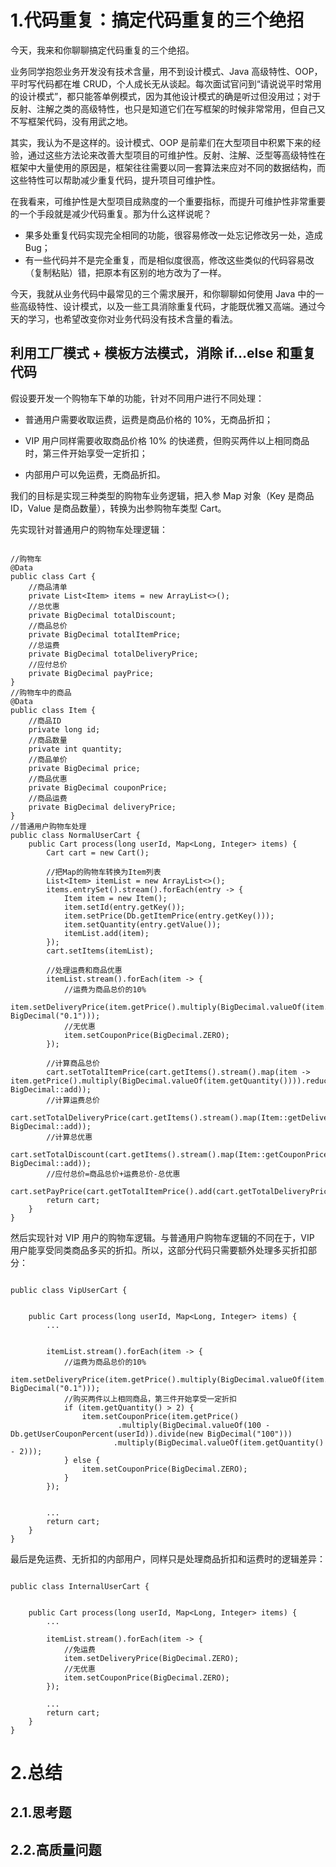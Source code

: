 # 1.代码重复：搞定代码重复的三个绝招

今天，我来和你聊聊搞定代码重复的三个绝招。

业务同学抱怨业务开发没有技术含量，用不到设计模式、Java 高级特性、OOP，平时写代码都在堆 CRUD，个人成长无从谈起。每次面试官问到“请说说平时常用的设计模式”，都只能答单例模式，因为其他设计模式的确是听过但没用过；对于反射、注解之类的高级特性，也只是知道它们在写框架的时候非常常用，但自己又不写框架代码，没有用武之地。

其实，我认为不是这样的。设计模式、OOP 是前辈们在大型项目中积累下来的经验，通过这些方法论来改善大型项目的可维护性。反射、注解、泛型等高级特性在框架中大量使用的原因是，框架往往需要以同一套算法来应对不同的数据结构，而这些特性可以帮助减少重复代码，提升项目可维护性。

在我看来，可维护性是大型项目成熟度的一个重要指标，而提升可维护性非常重要的一个手段就是减少代码重复。那为什么这样说呢？
* 果多处重复代码实现完全相同的功能，很容易修改一处忘记修改另一处，造成 Bug；
* 有一些代码并不是完全重复，而是相似度很高，修改这些类似的代码容易改（复制粘贴）错，把原本有区别的地方改为了一样。

今天，我就从业务代码中最常见的三个需求展开，和你聊聊如何使用 Java 中的一些高级特性、设计模式，以及一些工具消除重复代码，才能既优雅又高端。通过今天的学习，也希望改变你对业务代码没有技术含量的看法。

## 利用工厂模式 + 模板方法模式，消除 if…else 和重复代码

假设要开发一个购物车下单的功能，针对不同用户进行不同处理：

* 普通用户需要收取运费，运费是商品价格的 10%，无商品折扣；

* VIP 用户同样需要收取商品价格 10% 的快递费，但购买两件以上相同商品时，第三件开始享受一定折扣；

* 内部用户可以免运费，无商品折扣。


我们的目标是实现三种类型的购物车业务逻辑，把入参 Map 对象（Key 是商品 ID，Value 是商品数量），转换为出参购物车类型 Cart。

先实现针对普通用户的购物车处理逻辑：


```

//购物车
@Data
public class Cart {
    //商品清单
    private List<Item> items = new ArrayList<>();
    //总优惠
    private BigDecimal totalDiscount;
    //商品总价
    private BigDecimal totalItemPrice;
    //总运费
    private BigDecimal totalDeliveryPrice;
    //应付总价
    private BigDecimal payPrice;
}
//购物车中的商品
@Data
public class Item {
    //商品ID
    private long id;
    //商品数量
    private int quantity;
    //商品单价
    private BigDecimal price;
    //商品优惠
    private BigDecimal couponPrice;
    //商品运费
    private BigDecimal deliveryPrice;
}
//普通用户购物车处理
public class NormalUserCart {
    public Cart process(long userId, Map<Long, Integer> items) {
        Cart cart = new Cart();

        //把Map的购物车转换为Item列表
        List<Item> itemList = new ArrayList<>();
        items.entrySet().stream().forEach(entry -> {
            Item item = new Item();
            item.setId(entry.getKey());
            item.setPrice(Db.getItemPrice(entry.getKey()));
            item.setQuantity(entry.getValue());
            itemList.add(item);
        });
        cart.setItems(itemList);

        //处理运费和商品优惠
        itemList.stream().forEach(item -> {
            //运费为商品总价的10%
            item.setDeliveryPrice(item.getPrice().multiply(BigDecimal.valueOf(item.getQuantity())).multiply(new BigDecimal("0.1")));
            //无优惠
            item.setCouponPrice(BigDecimal.ZERO);
        });

        //计算商品总价
        cart.setTotalItemPrice(cart.getItems().stream().map(item -> item.getPrice().multiply(BigDecimal.valueOf(item.getQuantity()))).reduce(BigDecimal.ZERO, BigDecimal::add));
        //计算运费总价
        cart.setTotalDeliveryPrice(cart.getItems().stream().map(Item::getDeliveryPrice).reduce(BigDecimal.ZERO, BigDecimal::add));
        //计算总优惠
        cart.setTotalDiscount(cart.getItems().stream().map(Item::getCouponPrice).reduce(BigDecimal.ZERO, BigDecimal::add));
        //应付总价=商品总价+运费总价-总优惠
        cart.setPayPrice(cart.getTotalItemPrice().add(cart.getTotalDeliveryPrice()).subtract(cart.getTotalDiscount()));
        return cart;
    }
}
```

然后实现针对 VIP 用户的购物车逻辑。与普通用户购物车逻辑的不同在于，VIP 用户能享受同类商品多买的折扣。所以，这部分代码只需要额外处理多买折扣部分：



```

public class VipUserCart {


    public Cart process(long userId, Map<Long, Integer> items) {
        ...


        itemList.stream().forEach(item -> {
            //运费为商品总价的10%
            item.setDeliveryPrice(item.getPrice().multiply(BigDecimal.valueOf(item.getQuantity())).multiply(new BigDecimal("0.1")));
            //购买两件以上相同商品，第三件开始享受一定折扣
            if (item.getQuantity() > 2) {
                item.setCouponPrice(item.getPrice()
                        .multiply(BigDecimal.valueOf(100 - Db.getUserCouponPercent(userId)).divide(new BigDecimal("100")))
                       .multiply(BigDecimal.valueOf(item.getQuantity() - 2)));
            } else {
                item.setCouponPrice(BigDecimal.ZERO);
            }
        });


        ...
        return cart;
    }
}
```

最后是免运费、无折扣的内部用户，同样只是处理商品折扣和运费时的逻辑差异：



```

public class InternalUserCart {


    public Cart process(long userId, Map<Long, Integer> items) {
        ...

        itemList.stream().forEach(item -> {
            //免运费
            item.setDeliveryPrice(BigDecimal.ZERO);
            //无优惠
            item.setCouponPrice(BigDecimal.ZERO);
        });

        ...
        return cart;
    }
}
```

















# 2.总结

## 2.1.思考题

## 2.2.高质量问题



